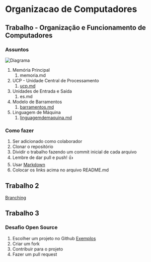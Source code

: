 # Organizacao de Computadores

## Trabalho - Organização e Funcionamento de Computadores

### Assuntos

![Diagrama](http://i.imgur.com/tHr8Abd.png)

1. Memória Principal
   1. memoria.md
1. UCP - Unidade Central de Processamento
   1. [ucp.md](https://github.com/rpaskin/organizacao/blob/master/ucp.md)
1. Unidades de Entrada e Saída
   1. es.md
1. Modelo de Barramentos
   1. [barramentos.md](https://github.com/rpaskin/organizacao/blob/master/barramentos.md)
1. Linguagem de Máquina
   1. [linguagemdemaquina.md](https://github.com/rpaskin/organizacao/blob/master/linguagemDeMaquina.md)

### Como fazer

1. Ser adicionado como colaborador
1. Clonar o repositório
1. Dividir o trabalho fazendo um commit inicial de cada arquivo
1. Lembre de dar pull e push! :+1:
1. Usar [Markdown](https://guides.github.com/features/mastering-markdown/)
1. Colocar os links acima no arquivo README.md

## Trabalho 2

[Branching](./branching.md)

## Trabalho 3

### Desafio Open Source

1. Escolher um projeto no Github [Exemplos](https://github.com/MunGell/awesome-for-beginners)
2. Criar um fork
3. Contribuir para o projeto
4. Fazer um pull request
